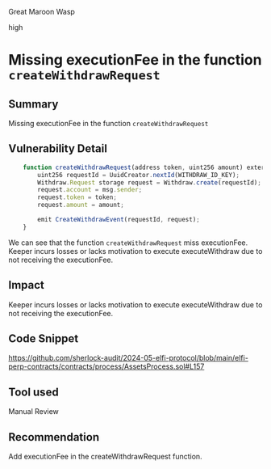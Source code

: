 Great Maroon Wasp

high

# Missing executionFee in the function `createWithdrawRequest`


## Summary
Missing executionFee in the function `createWithdrawRequest` 
## Vulnerability Detail
```javascript
    function createWithdrawRequest(address token, uint256 amount) external {
        uint256 requestId = UuidCreator.nextId(WITHDRAW_ID_KEY);
        Withdraw.Request storage request = Withdraw.create(requestId);
        request.account = msg.sender;
        request.token = token;
        request.amount = amount;

        emit CreateWithdrawEvent(requestId, request);
    }
```
We can see that the function `createWithdrawRequest` miss executionFee. Keeper incurs losses or lacks motivation to execute executeWithdraw due to not receiving the executionFee.


## Impact
Keeper incurs losses or lacks motivation to execute executeWithdraw due to not receiving the executionFee.
## Code Snippet
https://github.com/sherlock-audit/2024-05-elfi-protocol/blob/main/elfi-perp-contracts/contracts/process/AssetsProcess.sol#L157
## Tool used

Manual Review

## Recommendation
Add executionFee in the createWithdrawRequest function.
